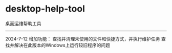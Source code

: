 # desktop-help-tool
桌面运维帮助工具
________________________
2024-7-12
增加功能：
    查找并清理未使用的文件和快捷方式，并执行维护任务
    查找并解决在此版本的Windows上运行较旧程序的问题
